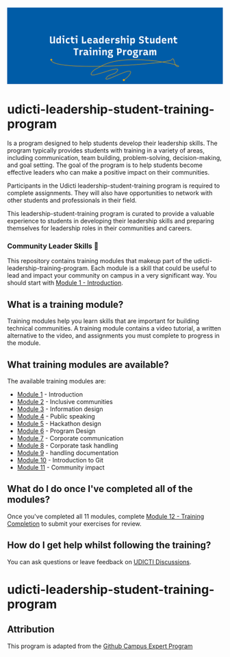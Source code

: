 
![](assets/images/program-head-picture.png)

# udicti-leadership-student-training-program

Is a program designed to help students develop their leadership skills. The program typically provides students with training in a variety of areas, including communication, team building, problem-solving, decision-making, and goal setting. The goal of the program is to help students become effective leaders who can make a positive impact on their communities.

Participants in the Udicti leadership-student-training program is required to complete assignments. They will also have opportunities to network with other students and professionals in their field.

This leadership-student-training program is curated to provide a valuable experience to students  in developing their leadership skills and preparing themselves for leadership roles in their communities and careers.

### Community Leader Skills 🚩

This repository contains training modules that makeup part of the udicti-leadership-training-program. Each module is a skill that could be useful to lead and impact your community on campus in a very significant way. You should start with [Module 1 - Introduction](/01-introduction).

## What is a training module?

Training modules help you learn skills that are important for building technical communities. A training module contains a video tutorial, a written alternative to the video, and assignments you must complete to progress in the module.

## What training modules are available?

The available training modules are:

-   [Module 1](01-introduction) - Introduction 
-   [Module 2](02-inclusive-communities) - Inclusive communities
-   [Module 3](03-information-design) - Information design
-   [Module 4](04-public-speaking) - Public speaking
-   [Module 5](05-hackathon-design) - Hackathon design
-   [Module 6](06-program-design) - Program Design
-   [Module 7](07-corporate-communication) - Corporate communication
-   [Module 8](08-corporate-task-handling) - Corporate task handling
-   [Module 9](09-handling-documentation) - handling documentation
-   [Module 10](10-introduction-to-git) - Introduction to Git
-   [Module 11](11-community-impact) - Community impact

## What do I do once I've completed all of the modules?

Once you've completed all 11 modules, complete [Module 12 - Training Completion](12-training-completion) to submit your exercises for review. 

## How do I get help whilst following the training?

You can ask questions or leave feedback on [UDICTI Discussions](https://github.com/udictihub/udicti-community/discussions).
# udicti-leadership-student-training-program


## Attribution 

This program is adapted from the [Github Campus Expert Program](https://education.github.com/experts)

